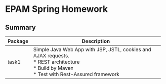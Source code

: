 # EPAM Spring Homework

## Summary
| Package | Description |
| ------- | ----------- |
| task1 | Simple Java Web App with JSP, JSTL, cookies and AJAX requests. <br>* REST architecture<br>* Build by Maven<br>* Test with Rest-Assured framework |
